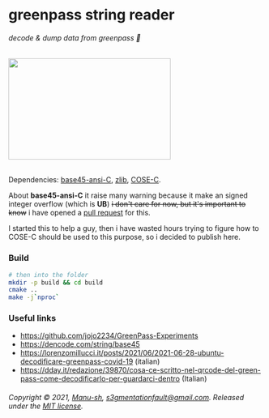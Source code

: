 # greenpass string reader
###### decode & dump data from greenpass 📄
<a href="https://asciinema.org/a/eRrAulKsa5Yfz7LxL7YuRzzZX?autoplay=1&t=00:02">
  <img src="https://asciinema.org/a/eRrAulKsa5Yfz7LxL7YuRzzZX.png" width="320px" height="200px" alt="" />
</a>
<br><br>

Dependencies: [base45-ansi-C](https://github.com/ehn-dcc-development/base45-ansi-C.git), [zlib](https://www.zlib.net/), [COSE-C](https://github.com/cose-wg/COSE-C.git).

About **base45-ansi-C** it raise many warning because it make an signed integer overflow (which is **UB**)
~~i don't care for now, but it's important to know~~ i have opened a [pull request](https://github.com/ehn-dcc-development/base45-ansi-C/pull/2) for this.

I started this to help a guy, then i have wasted hours trying to figure how to COSE-C should be used to this purpose, 
so i decided to publish here.

### Build

```bash
# then into the folder
mkdir -p build && cd build
cmake ..
make -j`nproc`
```

### Useful links

* https://github.com/jojo2234/GreenPass-Experiments
* https://dencode.com/string/base45
* https://lorenzomillucci.it/posts/2021/06/2021-06-28-ubuntu-decodificare-greenpass-covid-19 (italian)
* https://dday.it/redazione/39870/cosa-ce-scritto-nel-qrcode-del-green-pass-come-decodificarlo-per-guardarci-dentro (Italian)


###### Copyright © 2021, [Manu-sh](https://github.com/Manu-sh), s3gmentationfault@gmail.com. Released under the [MIT license](LICENSE).
